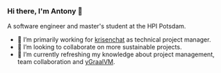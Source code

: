 ### Hi there, I'm Antony 👋

A software engineer and master's student at the HPI Potsdam.

- 🔭 I’m primarily working for [krisenchat](https://krisenchat.de/) as technical project manager. 
- 👯 I’m looking to collaborate on more sustainable projects.
- 🌱 I’m currently refreshing my knowledge about project management, team collaboration and [yGraalVM](https://github.com/oracle/graal).
<!--
**antonykamp/antonykamp** is a ✨ _special_ ✨ repository because its `README.md` (this file) appears on your GitHub profile.

Here are some ideas to get you started:

- 🔭 I’m currently working on ...

- 👯 I’m looking to collaborate on ...
- 🤔 I’m looking for help with ...
- 💬 Ask me about ...
- 📫 How to reach me: ...
- 😄 Pronouns: ...
- ⚡ Fun fact: ...
-->
